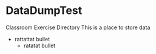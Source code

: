 # DataDumpTest
Classroom Exercise Directory
This is a place to store data

* rattattat bullet
  * ratatat bullet
   
  
